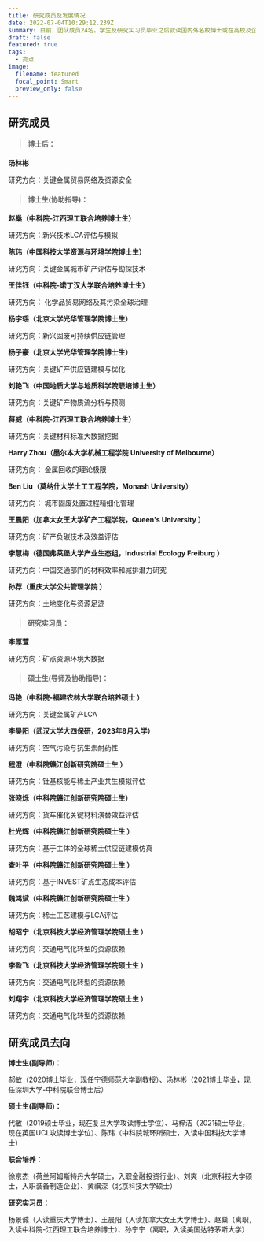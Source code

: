```yaml
---
title: 研究成员及发展情况
date: 2022-07-04T10:29:12.239Z
summary: 目前，团队成员24名。学生及研究实习员毕业之后就读国内外名校博士或在高校及企业入职。
draft: false
featured: true
tags:
  - 亮点
image:
  filename: featured
  focal_point: Smart
  preview_only: false
---
```

## **研究成员**

> #### **博士后：**

**汤林彬**

研究方向：关键金属贸易网络及资源安全

> #### **博士生(协助指导)：**

**赵燊（中科院-江西理工联合培养博士生）**

研究方向：新兴技术LCA评估与模拟

**陈玮（中国科技大学资源与环境学院博士生）**

研究方向：关键金属城市矿产评估与勘探技术

**王佳钰（中科院-诺丁汉大学联合培养博士生）**

研究方向： 化学品贸易网络及其污染全球治理

**杨宇瑶（北京大学光华管理学院博士生）**

研究方向：新兴固废可持续供应链管理

**杨子豪（北京大学光华管理学院博士生）**

研究方向：关键矿产供应链建模与优化

**刘艳飞（中国地质大学与地质科学院联培博士生）**

研究方向：关键矿产物质流分析与预测

**蒋威（中科院-江西理工联合培养博士生）**

研究方向：关键材料标准大数据挖掘

**Harry Zhou（墨尔本大学机械工程学院 University of Melbourne）**

研究方向： 金属回收的理论极限

**Ben Liu（莫纳什大学土工工程学院，Monash University）**

研究方向： 城市固废处置过程精细化管理

**王晨阳（加拿大女王大学矿产工程学院，Queen's University ）**

研究方向：矿产负碳技术及效益评估

**李慧梅（德国弗莱堡大学产业生态组，Industrial Ecology Freiburg ）**

研究方向：中国交通部门的材料效率和减排潜力研究

**孙荐（重庆大学公共管理学院 ）**

研究方向：土地变化与资源足迹 



> #### **研究实习员：**

**李厚萱**

研究方向：矿点资源环境大数据



> #### **硕士生(导师及协助指导)：**

**冯艳（中科院-福建农林大学联合培养硕士 ）**

研究方向：关键金属矿产LCA

**李昊阳（武汉大学大四保研，2023年9月入学）**

研究方向：空气污染与抗生素耐药性

**程澄（中科院赣江创新研究院硕士生 ）**

研究方向：钍基核能与稀土产业共生模拟评估

**张晓烁（中科院赣江创新研究院硕士生）**

研究方向：货车催化关键材料演替效益评估 

**杜光辉（中科院赣江创新研究院硕士生 ）**

研究方向：基于主体的全球稀土供应链建模仿真

**查叶平（中科院赣江创新研究院硕士生 ）**

研究方向：基于INVEST矿点生态成本评估

**魏鸿斌（中科院赣江创新研究院硕士生 ）**

研究方向：稀土工艺建模与LCA评估

**胡昭宁（北京科技大学经济管理学院硕士生 ）**

研究方向：交通电气化转型的资源依赖

**李盈飞（北京科技大学经济管理学院硕士生 ）**

研究方向：交通电气化转型的资源依赖

**刘翔宇（北京科技大学经济管理学院硕士生 ）**

研究方向：交通电气化转型的资源依赖

## **研究成员去向**

**博士生(副导师)：**

郝敏（2020博士毕业，现任宁德师范大学副教授）、汤林彬（2021博士毕业，现任深圳大学-中科院联合博士后）

**硕士生(副导师)：**

代敏（2019硕士毕业，现在复旦大学攻读博士学位）、马梓洁（2021硕士毕业，现在英国UCL攻读博士学位）、陈玮（中科院城环所硕士，入读中国科技大学博士）

**联合培养：**

徐京杰（荷兰阿姆斯特丹大学硕士，入职金融投资行业）、刘爽（北京科技大学硕士，入职装备制造企业）、黄祺深（北京科技大学硕士）

**研究实习员：**

杨景诚（入读重庆大学博士）、王晨阳（入读加拿大女王大学博士）、赵燊（离职，入读中科院-江西理工联合培养博士）、孙宁宁（离职，入读美国达特茅斯大学）